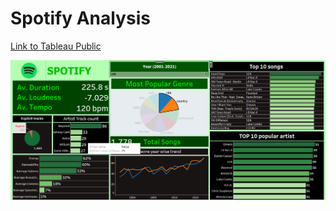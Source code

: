 # Spotify Analysis

[Link to Tableau Public](https://public.tableau.com/views/SpotifyDashboard_17063687241900/Dashboard2?:language=en-US&:display_count=n&:origin=viz_share_link)


![Project Logo](dashboard.png)
